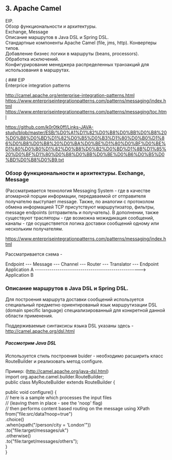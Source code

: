   ## 3. Apache Camel  
EIP.  
Обзор функциональности и архитектуры.  
Exchange, Message  
Описание маршрутов в Java DSL и Spring DSL.  
Стандартные компоненты Apache Camel (file, jms, http). Конвертеры типов.  
Добавление бизнес логики в маршруты (beans, processors).  
Обработка исключений.  
Конфигурирование менеджера распределенных транзакций для использования в маршрутах. 

(  ### EIP  
Enterprice integration patterns  

http://camel.apache.org/enterprise-integration-patterns.html
https://www.enterpriseintegrationpatterns.com/patterns/messaging/index.html  
https://www.enterpriseintegrationpatterns.com/patterns/messaging/toc.html  

https://github.com/k0r0tk0ff/Links-JAVA-study/blob/master/ESB/%D0%A1%D1%82%D0%B8%D0%BB%D0%B8%20%D0%B8%D0%BD%D1%82%D0%B5%D0%B3%D1%80%D0%B0%D1%86%D0%B8%D0%B8%20%D0%BA%D0%BE%D1%80%D0%BF%D0%BE%D1%80%D0%B0%D1%82%D0%B8%D0%B2%D0%BD%D1%8B%D1%85%20%D0%BF%D1%80%D0%B8%D0%BB%D0%BE%D0%B6%D0%B5%D0%BD%D0%B8%D0%B9.txt  


  ### Обзор функциональности и архитектуры. Exchange, Message   
(Рассматривается технология Messaging System - где в качестве атомарной порции информации,
передаваемой от отправителя получателю выступает message. Также, по аналогии с протоколом обмена информацией TCP 
присутствуют маршрутизатор, фильтры, message endpoints (отправитель и получатель).
В дополнении, также существуют трасляторы - где возможна можидикация сообщений, 
каналы - где осуществяется логика доставки сообщений одному или нескольким получателям.

https://www.enterpriseintegrationpatterns.com/patterns/messaging/index.html

Рассматривается схема - 

Endpoint        --- Message --- Channel --- Router --- Translator --- Endpoint   
Application A   --------------------------------------------------->  Application B  


  ### Описание маршрутов в Java DSL и Spring DSL.
Для построения маршрута доставки сообщений используется 
специальный предметно ориентированый язык маршрутизации 
DSL (domain specific language) специализированный для конкретной данной области применения.  

Поддерживаемые синтаксисы языка DSL указаны здесь -
http://camel.apache.org/dsl.html

   ##### Рассмотрим Java DSL
Используется стиль построения buider - необходимо расширить класс RouteBuilder 
и реализовать метод configure.

Пример: (http://camel.apache.org/java-dsl.html)  
  import org.apache.camel.builder.RouteBuilder;  
  public class MyRouteBuilder extends RouteBuilder {  
  
  public void configure() {  
        // here is a sample which processes the input files  
        // (leaving them in place - see the 'noop' flag)  
        // then performs content based routing on the message using XPath  
        from("file:src/data?noop=true")  
            .choice()  
            .when(xpath("/person/city = 'London'"))  
            .to("file:target/messages/uk")  
            .otherwise()  
            .to("file:target/messages/others");  
    }  
}  











  



